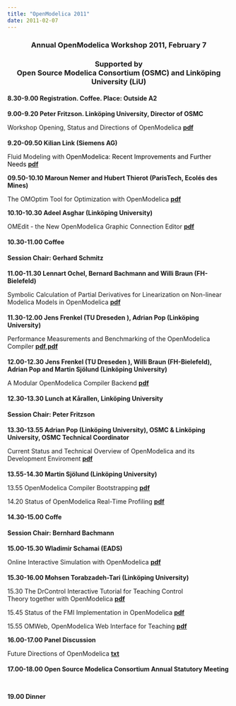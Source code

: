 ```yaml
---
title: "OpenModelica 2011"
date: 2011-02-07
---
```

<h3 style="text-align: center;">Annual OpenModelica Workshop 2011, February 7</h3>
<h3 style="text-align: center;">Supported by<br />Open Source Modelica Consortium (OSMC) and Linköping University (LiU)</h3>
<p style="margin-top: 0.19in; margin-bottom: 0.04in;"><strong>8.30-9.00 Registration. Coffee. Place: Outside A2</strong></p>
<p style="margin-top: 0.19in; margin-bottom: 0.04in;"><strong>9.00-9.20 Peter Fritzson. Linköping University, Director of OSMC</strong></p>
<p style="margin-bottom: 0in;">Workshop Opening, Status and Directions of OpenModelica <a href="/images/docs/OpenModelica2011-PPt-slides/OpenModelica2011-talk1-Peter-FritzsonOpenModelica-Workshop-Opening.pdf" target="_blank"><strong>pdf</strong></a></p>
<p style="margin-top: 0.19in; margin-bottom: 0.04in;"><strong>9.20-09.50 Kilian Link (Siemens AG</strong><strong>) </strong></p>
<p style="margin-bottom: 0in;"><span>Fluid Modeling with </span><span><span style="color: #000000;">OpenModelica: Recent Improvements and Further Needs<span style="mso-spacerun: yes;"> </span></span></span><a href="/images/docs/OpenModelica2011-PPt-slides/OpenModelica2011-talk2-Kilian-Link-FluidModelingWithOpenmodelica.pdf"><strong>pdf</strong></a></p>
<p style="margin-bottom: 0in;"><span><strong>09.50-10.10 Maroun Nemer and Hubert Thierot (ParisTech, Ecolés des Mines)</strong></span></p>
<p style="margin-bottom: 0in;"><span> </span><span>The OMOptim Tool for Optimization with </span>OpenModelica <a href="/images/docs/OpenModelica2011-PPt-slides/OpenModelica2011-talk3-Hubert-Thieriot-OMOptim2011.pdf"><strong>pdf</strong></a></p>
<p style="margin-bottom: 0in;"><span><strong>10.10-10.30 Adeel Asghar (Linköping University)</strong></span></p>
<p style="margin-bottom: 0in;"><span> </span><span>OMEdit - the New OpenModelica Graphic Connection Editor</span> <a href="/images/docs/OpenModelica2011-PPt-slides/OpenModelica2011-talk4-Adeel-Asghar-OMEdit.pdf"><strong>pdf</strong></a></p>
<p style="margin-top: 0.19in; margin-bottom: 0.04in;"><strong>10.30-11.00 Coffee</strong></p>
<p style="margin-top: 0.19in; margin-bottom: 0.04in;"><strong>Session Chair:&nbsp;Gerhard Schmitz</strong></p>
<p style="margin-top: 0.19in; margin-bottom: 0.04in;"><strong>11.00-11.30 Lennart Ochel, Bernard Bachmann and Willi Braun (</strong><strong>FH-Bielefeld) </strong></p>
<p style="margin-bottom: 0in;">Symbolic Calculation of Partial Derivatives for Linearization on Non-linear Modelica Models in OpenModelica <a href="/images/docs/OpenModelica2011-PPt-slides/OpenModelica2011-talk5-Willi-Braun-Linearisation_FHBielefeld.pdf"><strong>pdf</strong></a></p>
<p style="margin-top: 0.19in; margin-bottom: 0.04in;"><strong>11.30-12.00 Jens Frenkel (TU Dreseden ), Adrian Pop (Linköping University)</strong></p>
<p style="margin-bottom: 0in;">Performance Measurements and Benchmarking of the OpenModelica Compiler <a href="/images/docs/OpenModelica2011-PPt-slides/OpenModelica2011-talk6a-JensFrenkel-AdrianPop-Benchmarking.pdf"><strong>pdf</strong></a>,<a href="/images/docs/OpenModelica2011-PPt-slides/OpenModelica2011-talk6b-AdrianPop-Performance.pdf"><strong>pdf</strong></a></p>
<p style="margin-top: 0.19in; margin-bottom: 0.04in;"><strong>12.00-12.30 Jens Frenkel (TU Dreseden ), Willi Braun (<strong>FH-Bielefeld), Adrian Pop and Martin Sjölund (Linköping University)</strong> </strong></p>
<p style="margin-bottom: 0in;">A Modular OpenModelica Compiler Backend <a href="/images/docs/OpenModelica2011-PPt-slides/OpenModelica2011-talk7-JensFrenkel-ModularBackend.pdf"><strong>pdf</strong></a></p>
<p style="margin-top: 0.19in; margin-bottom: 0.04in;"><strong>12.30-13.30 Lunch at Kårallen, Linköping University</strong></p>
<p style="margin-top: 0.19in; margin-bottom: 0.04in;"><strong>Session&nbsp;Chair: Peter Fritzson</strong></p>
<p style="margin-top: 0.19in; margin-bottom: 0.04in;"><strong>13.30-13.55 Adrian Pop (Linköping University), OSMC &amp; Linköping University, OSMC Technical Coordinator</strong></p>
<p style="margin-bottom: 0in;">Current Status and Technical Overview of OpenModelica and its Development Enviroment <a href="/images/docs/OpenModelica2011-PPt-slides/OpenModelica2011-talk8-AdrianPop-OpenModelica-Technical-Overview.pdf"><strong>pdf</strong></a></p>
<p style="margin-top: 0.19in; margin-bottom: 0.04in;"><strong>13.55-14.30 </strong><strong>Martin Sjölund (Linköping University)</strong></p>
<p style="margin-bottom: 0in;">13.55 OpenModelica Compiler Bootstrapping&nbsp;<a href="/images/docs/OpenModelica2011-PPt-slides/OpenModelica2011-talk9-Martin-Sjolund-bootstrapping2011.pdf"><strong>pdf</strong></a></p>
<p style="margin-bottom: 0in;">14.20 Status of OpenModelica Real-Time Profiling&nbsp;<a href="/images/docs/OpenModelica2011-PPt-slides/OpenModelica2011-talk10-Martin-Sjolund-profiling2011.pdf"><strong>pdf</strong></a></p>
<p style="margin-top: 0.19in; margin-bottom: 0.04in;"><strong>14.30-15.00 Coffe</strong></p>
<p style="margin-top: 0.19in; margin-bottom: 0.04in;"><strong>Session Chair:&nbsp;Bernhard Bachmann</strong></p>
<p style="margin-top: 0.19in; margin-bottom: 0.04in;"><strong>15.00-15.30 Wladimir Schamai (EADS)</strong></p>
<p style="margin-bottom: 0in;">Online Interactive Simulation with OpenModelica <a href="/images/docs/OpenModelica2011-PPt-slides/OpenModelica2011-talk12-Wladimir-Schamai-OpenModelicaInteractive.pdf"><strong>pdf</strong></a></p>
<p style="margin-top: 0.19in; margin-bottom: 0.04in;"><strong>15.30-16.00&nbsp;Mohsen Torabzadeh-Tari</strong><strong> (Linköping University)</strong></p>
<p style="margin-bottom: 0in;">15.30 The DrControl Interactive Tutorial for Teaching Control Theory&nbsp;together with OpenModelica&nbsp;<a href="/images/docs/OpenModelica2011-PPt-slides/OpenModelica2011-talk11a-Mohsen-TorabzadehTari-DrControl.pdf"><strong>pdf</strong></a></p>
<p style="margin-bottom: 0in;">15.45 Status of the FMI Implementation in OpenModelica&nbsp;<a href="/images/docs/OpenModelica2011-PPt-slides/OpenModelica2011-talk11b-Mohsen-TorabzadehTari-FMI-OpenModelica-status.pdf"><strong>pdf</strong></a></p>
<p style="margin-bottom: 0in;">15.55 OMWeb, OpenModelica Web Interface for Teaching <a href="/images/docs/OpenModelica2011-PPt-slides/OpenModelica2011-talk11c-Mohsen-TorabzadehTari-OMWeb.pdf"><strong>pdf</strong></a></p>
<p style="margin-bottom: 0in;"><strong>16.00-17.00 Panel Discussion</strong></p>
<p style="margin-bottom: 0in;">Future Directions of OpenModelica <a href="/images/docs/OpenModelica2011-PPt-slides/OpenModelica2011-talk13-Panel-OpenModelica-Future1.txt"><strong>txt</strong></a></p>
<p style="margin-top: 0.19in; margin-bottom: 0in;"><strong>17.00-18.00 Open Source Modelica Consortium Annual Statutory Meeting</strong></p>
<p style="margin-bottom: 0in;" align="right">&nbsp;</p>
<p style="margin-bottom: 0in;"><strong>19.00 Dinner</strong></p>
